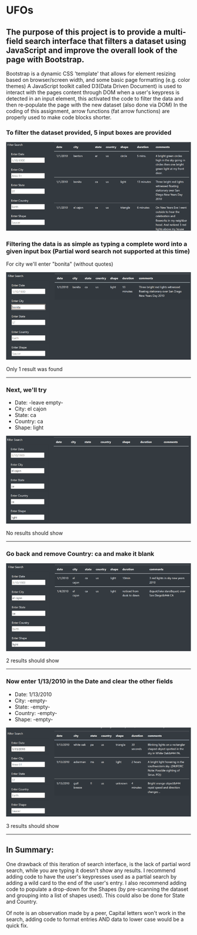 # UFOs
## The purpose of this project is to provide a multi-field search interface that filters a dataset using JavaScript and improve the overall look of the page with Bootstrap.
Bootstrap is a dynamic CSS 'template' that allows for element resizing based on browser/screen width, and some basic page formatting (e.g. color themes)
A JavaScript toolkit called D3(Data Driven Document) is used to interact with the pages content through DOM when a user's keypress is detected in an input element, this activated the code to filter the data and then re-populate the page with the new dataset (also done via DOM)
In the coding of this assignment, arrow functions (fat arrow functions) are properly used to make code blocks shorter.

### To filter the dataset provided, 5 input boxes are provided
  
![UI1_blank](static/images/UI1_blank.png)

### Filtering the data is as simple as typing a complete word into a given input box (Partial word search not supported at this time)

For city we'll enter "bonita" (without quotes)


![UI2_SearchByCity](static/images/UI2_SearchByCity.png)

Only 1 result was found

--------------------------------------
### Next, we'll try 

* Date: -leave empty-
* City: el cajon
* State: ca
* Country: ca
* Shape: light

![UI3_manySearch](static/images/UI3_manySearch.png)

No results should show

--------------------------------------

### Go back and remove Country: ca   and make it blank


![UI4_manySearch2results](static/images/UI4_manySearch2results.png)

2 results should show

--------------------------------------

### Now enter 1/13/2010 in the Date and clear the other fields

* Date: 1/13/2010
* City: -empty-
* State: -empty-
* Country: -empty-
* Shape: -empty-

![UI5_justDate](static/images/UI5_justDate.png)

3 results should show

--------------------------------------

## In Summary:
One drawback of this iteration of search interface, is the lack of partial word search, while you are typing it doesn't show any results. I recommend adding code to have the user's keypresses used as a partial search by adding a wild card to the end of the user's entry.  I also recommend adding code to populate a drop-down for the Shapes (by pre-scanning the dataset and grouping into a list of shapes used).
This could also be done for State and Country.

Of note is an observation made by a peer, Capital letters won't work in the search, adding code to format entries AND data to lower case would be a quick fix.





